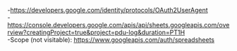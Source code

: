 -https://developers.google.com/identity/protocols/OAuth2UserAgent    
-https://console.developers.google.com/apis/api/sheets.googleapis.com/overview?creatingProject=true&project=pdu-log&duration=PT1H    
-Scope (not visitable): https://www.googleapis.com/auth/spreadsheets
